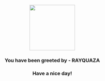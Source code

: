 <p align="center">
            <img src="https://raw.githubusercontent.com/PokeAPI/sprites/master/sprites/pokemon/384.png" width="150" height="150">
          </p>
          <h3 align="center">You have been greeted by - <b>RAYQUAZA</b></h3>
          <h3 align="center">Have a nice day!</h3>
